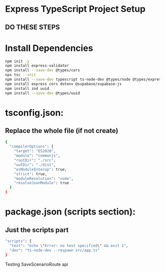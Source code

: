 # Express TypeScript Project Setup
## DO THESE STEPS

# Install Dependencies

```bash
npm init -y  
npm install express-validator  
npm install --save-dev @types/cors  
npx tsc --init  
npm install --save-dev typescript ts-node-dev @types/node @types/express  
npm install express cors dotenv @supabase/supabase-js
npm install zod uuid
npm install --save-dev @types/uuid

```

# tsconfig.json:
## Replace the whole file (if not create)

```bash
{
  "compilerOptions": {
    "target": "ES2020",
    "module": "commonjs",
    "rootDir": "./src",
    "outDir": "./dist",
    "esModuleInterop": true,
    "strict": true,
    "moduleResolution": "node",
    "resolveJsonModule": true
  }
}
```

# package.json (scripts section):
## Just the scripts part
```bash
"scripts": {
  "test": "echo \"Error: no test specified\" && exit 1",
  "dev": "ts-node-dev --respawn src/app.ts"
}
```
Testing SaveScenarioRoute api
